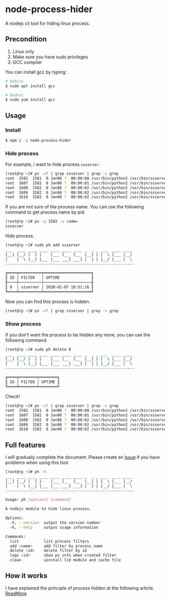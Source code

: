# node-process-hider

A nodejs cli tool for hiding linux process.

## Precondition 

1. Linux only
2. Make sure you have sudo privileges
3. GCC compiler

You can install gcc by typing:

```bash
# Debian
$ sudo apt install gcc

# Redhat
$ sudo yum install gcc
```

## Usage

### Install

```bash
$ npm i -g node-process-hider
```

### Hide process

For example, i want to hide process `ssserver`.

```bash
[root@rp ~]# ps -ef | grep ssserver | grep -v grep
root  1582  1581  0 Jan06 ?  00:00:00 /usr/bin/python2 /usr/bin/ssserver -c /etc/shadowsocks.json
root  1607  1582  0 Jan06 ?  00:00:01 /usr/bin/python2 /usr/bin/ssserver -c /etc/shadowsocks.json
root  1608  1582  0 Jan06 ?  00:00:02 /usr/bin/python2 /usr/bin/ssserver -c /etc/shadowsocks.json
root  1609  1582  0 Jan06 ?  00:00:02 /usr/bin/python2 /usr/bin/ssserver -c /etc/shadowsocks.json
root  1610  1582  0 Jan06 ?  00:00:02 /usr/bin/python2 /usr/bin/ssserver -c /etc/shadowsocks.json
```

If you are not sure of the process name. You can use the following command to get process name by pid.

```bash
[root@rp ~]# ps -p 1582 -o comm=
ssserver
```

Hide process.

```bash
[root@rp ~]# sudo ph add ssserver
___  ____ ____ ____ ____ ____ ____ _  _ _ ___  ____ ____
|__] |__/ |  | |    |___ [__  [__  |__| | |  \ |___ |__/
|    |  \ |__| |___ |___ ___] ___] |  | | |__/ |___ |  \
---------------------------------------------------------

╔════╤══════════╤═════════════════════╗
║ ID │ FILTER   │ UPTIME              ║
╟────┼──────────┼─────────────────────╢
║ 0  │ ssserver │ 2020-01-07 10:51:26 ║
╚════╧══════════╧═════════════════════╝
```

Now you can find this process is hidden.

```bash
[root@rp ~]# ps -ef | grep ssserver | grep -v grep
```

### Show process

If you don't want the process to be hidden any more, you can use the following command.

```bash
[root@rp ~]# sudo ph delete 0
___  ____ ____ ____ ____ ____ ____ _  _ _ ___  ____ ____
|__] |__/ |  | |    |___ [__  [__  |__| | |  \ |___ |__/
|    |  \ |__| |___ |___ ___] ___] |  | | |__/ |___ |  \
---------------------------------------------------------

╔════╤════════╤════════╗
║ ID │ FILTER │ UPTIME ║
╚════╧════════╧════════╝
```

Check!

```bash
[root@rp ~]# ps -ef | grep ssserver | grep -v grep
root  1582  1581  0 Jan06 ?  00:00:00 /usr/bin/python2 /usr/bin/ssserver -c /etc/shadowsocks.json
root  1607  1582  0 Jan06 ?  00:00:01 /usr/bin/python2 /usr/bin/ssserver -c /etc/shadowsocks.json
root  1608  1582  0 Jan06 ?  00:00:02 /usr/bin/python2 /usr/bin/ssserver -c /etc/shadowsocks.json
root  1609  1582  0 Jan06 ?  00:00:02 /usr/bin/python2 /usr/bin/ssserver -c /etc/shadowsocks.json
root  1610  1582  0 Jan06 ?  00:00:02 /usr/bin/python2 /usr/bin/ssserver -c /etc/shadowsocks.json
```

## Full features 

I will gradually complete the document. Please create an [Issue](https://github.com/Vincent0700/node-process-hider/issues) if you have problems when using this tool.

```bash
[root@rp ~]# ph -h
___  ____ ____ ____ ____ ____ ____ _  _ _ ___  ____ ____
|__] |__/ |  | |    |___ [__  [__  |__| | |  \ |___ |__/
|    |  \ |__| |___ |___ ___] ___] |  | | |__/ |___ |  \
---------------------------------------------------------

Usage: ph [options] [command]

A nodejs module to hide linux process.

Options:
  -V, --version  output the version number
  -h, --help     output usage information

Commands:
  list           list process filters
  add <name>     add filter by process name
  delete <id>    delete filter by id
  logs <id>      show ps info when created filter
  clean          uinstall lib module and cache file
```

## How it works

I have explained the principle of process hidden at the following article. [ReadMore](https://vincentstudio.info/2019/05/19/030_How_to_Hide_Linux_Process/)
